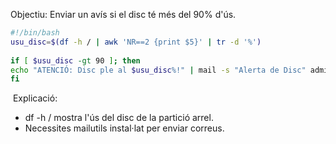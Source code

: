 Objectiu: Enviar un avís si el disc té més del 90% d'ús.​


```bash
#!/bin/bash ​  
usu_disc=$(df -h / | awk 'NR==2 {print $5}' | tr -d '%') ​  
​  
if [ $usu_disc -gt 90 ]; then ​  
echo "ATENCIÓ: Disc ple al $usu_disc%!" | mail -s "Alerta de Disc" admin@example.com ​  
fi ​
```
​
Explicació:​
- df -h / mostra l'ús del disc de la partició arrel.​
- Necessites mailutils instal·lat per enviar correus.